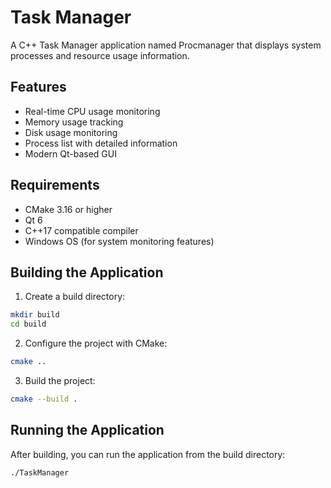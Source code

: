 # Task Manager

A C++ Task Manager application named Procmanager that displays system processes and resource usage information.

## Features

- Real-time CPU usage monitoring
- Memory usage tracking
- Disk usage monitoring
- Process list with detailed information
- Modern Qt-based GUI

## Requirements

- CMake 3.16 or higher
- Qt 6
- C++17 compatible compiler
- Windows OS (for system monitoring features)

## Building the Application

1. Create a build directory:
```bash
mkdir build
cd build
```

2. Configure the project with CMake:
```bash
cmake ..
```

3. Build the project:
```bash
cmake --build .
```

## Running the Application

After building, you can run the application from the build directory:
```bash
./TaskManager
```

